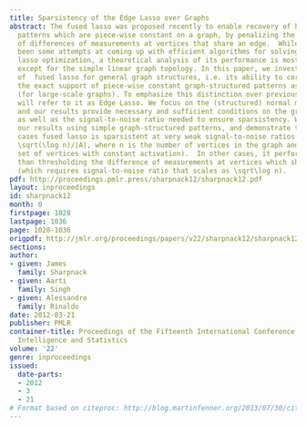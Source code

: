 ```yaml
---
title: Sparsistency of the Edge Lasso over Graphs
abstract: The fused lasso was proposed recently to enable recovery of high-dimensional
  patterns which are piece-wise constant on a graph, by penalizing the \ell_1-norm
  of differences of measurements at vertices that share an edge.  While there have
  been some attempts at coming up with efficient algorithms for solving the fused
  lasso optimization, a theoretical analysis of its performance is mostly lacking
  except for the simple linear graph topology. In this paper, we investigate \em sparsistency
  of  fused lasso for general graph structures, i.e. its ability to correctly recover
  the exact support of piece-wise constant graph-structured patterns asymptotically
  (for large-scale graphs). To emphasize this distinction over previous work,  we
  will refer to it as Edge Lasso. We focus on the (structured) normal means setting,
  and our results provide necessary and sufficient conditions on the graph properties
  as well as the signal-to-noise ratio needed to ensure sparsistency. We examplify
  our results using simple graph-structured patterns, and demonstrate that in some
  cases fused lasso is sparsistent at very weak signal-to-noise ratios (scaling as
  \sqrt(\log n)/|A|, where n is the number of vertices in the graph and A is the smallest
  set of vertices with constant activation).  In other cases, it performs no better
  than thresholding the difference of measurements at vertices which share an edge
  (which requires signal-to-noise ratio that scales as \sqrt\log n).
pdf: http://proceedings.pmlr.press/sharpnack12/sharpnack12.pdf
layout: inproceedings
id: sharpnack12
month: 0
firstpage: 1028
lastpage: 1036
page: 1028-1036
origpdf: http://jmlr.org/proceedings/papers/v22/sharpnack12/sharpnack12.pdf
sections: 
author:
- given: James
  family: Sharpnack
- given: Aarti
  family: Singh
- given: Alessandro
  family: Rinaldo
date: 2012-03-21
publisher: PMLR
container-title: Proceedings of the Fifteenth International Conference on Artificial
  Intelligence and Statistics
volume: '22'
genre: inproceedings
issued:
  date-parts:
  - 2012
  - 3
  - 21
# Format based on citeproc: http://blog.martinfenner.org/2013/07/30/citeproc-yaml-for-bibliographies/
---
```

